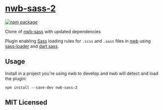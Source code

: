 # [nwb-sass-2]

[![npm package][npm-badge]][npm]

Clone of [nwb-sass] with updated dependencies

Plugin enabling [Sass](http://sass-lang.com/) loading rules for `.scss` and `.sass` files in [nwb](https://github.com/insin/nwb) using [sass-loader](https://github.com/webpack-contrib/sass-loader) and [dart sass](https://sass-lang.com/dart-sass).

## Usage

Install in a project you're using nwb to develop and nwb will detect and load the plugin:

```
npm install --save-dev nwb-sass-2
```

## MIT Licensed

[npm-badge]: https://img.shields.io/npm/v/nwb-sass-2.svg?style=flat-square
[npm]: https://www.npmjs.org/package/nwb-sass-2
[nwb-sass]: https://github.com/insin/nwb-sass
[nwb-sass-2]: https://github.com/pihart/nwb-sass

